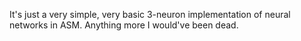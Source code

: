It's just a very simple, very basic 3-neuron implementation of neural networks in ASM. Anything more I would've been dead.

